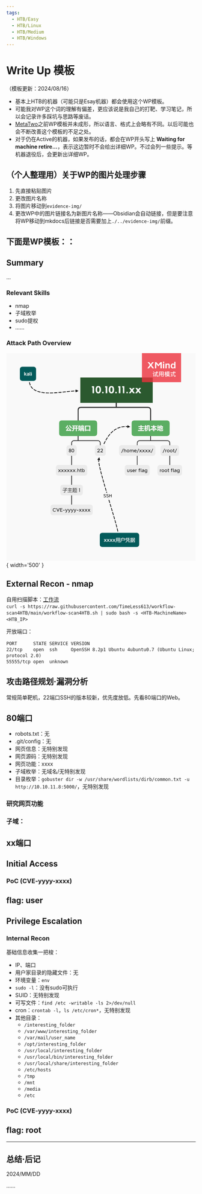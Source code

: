 ```yaml
---
tags:
  - HTB/Easy
  - HTB/Linux
  - HTB/Medium
  - HTB/Windows
---
```


# Write Up 模板

（模板更新：2024/08/16）

- 基本上HTB的机器（可能只是Esay机器）都会使用这个WP模板。
- 可能我对WP这个词的理解有偏差，更应该说是我自己的打靶、学习笔记，所以会记录许多踩坑与思路等废话。
- [MetaTwo](./../retired/HTB-MetaTwo.md)之前WP模板并未成形，所以语言、格式上会略有不同。以后可能也会不断改善这个模板的不足之处。
- 对于仍在Active的机器，如果发布的话，都会在WP开头写上 **Waiting for machine retire...**，表示这边暂时不会给出详细WP。不过会列一些提示。等机器退役后，会更新出详细WP。


## （个人整理用）关于WP的图片处理步骤

1. 先直接粘贴图片
2. 更改图片名称
3. 将图片移动到`evidence-img/`
4. 更改WP中的图片链接名为新图片名称——Obsidian会自动链接，但是要注意将WP移动到mkdocs后链接是否需要加上`./../evidence-img/`前缀。

## 下面是WP模板：：


## Summary

...

### Relevant Skills

- nmap
- 子域枚举
- sudo提权
- ……

### Attack Path Overview

![attack-path](./../attackpath/HTB-template.png){ width='500' }


## External Recon - nmap

自用扫描脚本：[工作流](https://github.com/TimeLess613/workflow-scan4HTB/blob/main/workflow-scan4HTB.sh)  
`curl -s https://raw.githubusercontent.com/TimeLess613/workflow-scan4HTB/main/workflow-scan4HTB.sh | sudo bash -s <HTB-MachineName> <HTB_IP>`

开放端口：
```
PORT      STATE SERVICE VERSION
22/tcp    open  ssh     OpenSSH 8.2p1 Ubuntu 4ubuntu0.7 (Ubuntu Linux; protocol 2.0)
55555/tcp open  unknown
```

## 攻击路径规划·漏洞分析

常规简单靶机，22端口SSH的版本较新，优先度放低。先看80端口的Web。


## 80端口

- robots.txt：无
- .git/config：无
- 网页信息：无特别发现
- 网页源码：无特别发现
- 网页功能：xxxx
- 子域枚举：无域名/无特别发现
- 目录枚举：`gobuster dir -w /usr/share/wordlists/dirb/common.txt -u http://10.10.11.8:5000/`，无特别发现

### 研究网页功能

### 子域：

## xx端口



## Initial Access

### PoC (CVE-yyyy-xxxx)


## flag: user




## Privilege Escalation

### Internal Recon

基础信息收集一把梭：

- IP、端口
- 用户家目录的隐藏文件：无
- 环境变量：`env`
- `sudo -l`：没有sudo可执行
- SUID：无特别发现
- 可写文件：`find /etc -writable -ls 2>/dev/null`
- cron：`crontab -l`，`ls /etc/cron*`，无特别发现
- 其他目录：
	- `/interesting_folder`
	- `/var/www/interesting_folder`
	- `/var/mail/user_name`
	- `/opt/interesting_folder`
	- `/usr/local/interesting_folder`
	- `/usr/local/bin/interesting_folder`
	- `/usr/local/share/interesting_folder`
	- `/etc/hosts`
	- `/tmp`
	- `/mnt`
	- `/media`
	- `/etc`

### PoC (CVE-yyyy-xxxx)







## flag: root


---

## 总结·后记

2024/MM/DD

……